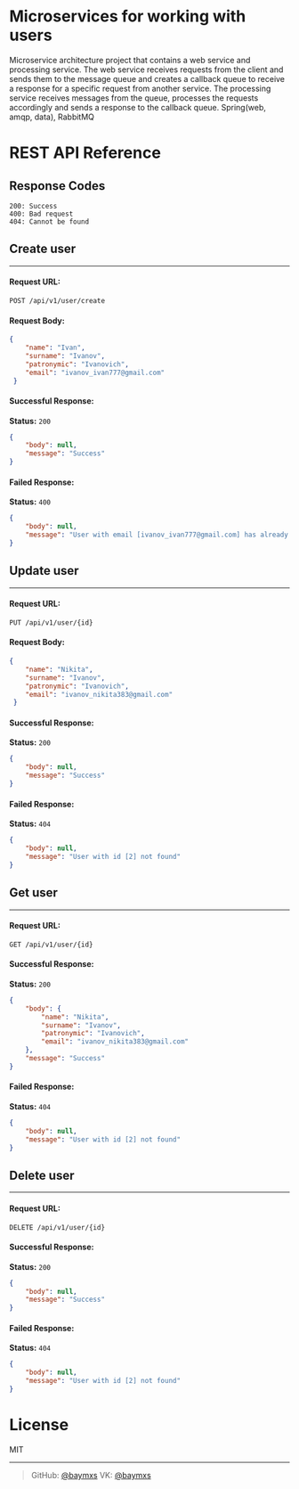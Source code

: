 # Microservices for working with users
Microservice architecture project that contains a web service and processing service. The web service receives requests from the client and sends them to the message queue and creates a callback queue to receive a response for a specific request from another service. The processing service receives messages from the queue, processes the requests accordingly and sends a response to the callback queue.
Spring(web, amqp, data), RabbitMQ
# REST API Reference
## Response Codes

```
200: Success
400: Bad request
404: Cannot be found
```
## Create user
---
#### Request URL:
`POST /api/v1/user/create`
#### Request Body:

```json
{
    "name": "Ivan",
    "surname": "Ivanov", 
    "patronymic": "Ivanovich", 
    "email": "ivanov_ivan777@gmail.com"
 }
```
#### Successful Response:
**Status:** `200`
```json
{
    "body": null,
    "message": "Success"
}
```
#### Failed Response:
**Status:** `400`
```json
{
    "body": null,
    "message": "User with email [ivanov_ivan777@gmail.com] has already been created"
}
```

## Update user
---
#### Request URL:
`PUT /api/v1/user/{id}`
#### Request Body:

```json
{
    "name": "Nikita",
    "surname": "Ivanov", 
    "patronymic": "Ivanovich", 
    "email": "ivanov_nikita383@gmail.com"
 }
```
#### Successful Response:
**Status:** `200`
```json
{
    "body": null,
    "message": "Success"
}
```
#### Failed Response:
**Status:** `404`
```json
{
    "body": null,
    "message": "User with id [2] not found"
}
```

## Get user
---
#### Request URL:
`GET /api/v1/user/{id}`

#### Successful Response:
**Status:** `200`
```json
{
    "body": {
        "name": "Nikita",
        "surname": "Ivanov", 
        "patronymic": "Ivanovich", 
        "email": "ivanov_nikita383@gmail.com"
    },
    "message": "Success"
}
```
#### Failed Response:
**Status:** `404`
```json
{
    "body": null,
    "message": "User with id [2] not found"
}
```

## Delete user
---
#### Request URL:
`DELETE /api/v1/user/{id}`

#### Successful Response:
**Status:** `200`
```json
{
    "body": null,
    "message": "Success"
}
```
#### Failed Response:
**Status:** `404`
```json
{
    "body": null,
    "message": "User with id [2] not found"
}
```

# License
MIT

----
> GitHub: [@baymxs](https://github.com/Baymxs) 
> VK: [@baymxs](https://vk.com/baymxs)
